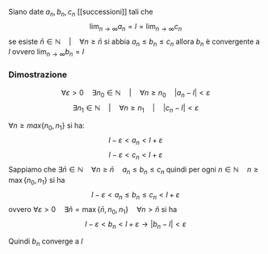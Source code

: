 Siano date $a_{n}, b_{n}, c_{n}$ [[successioni]]  tali che 
$$\lim_{n \to \infty}{a_{n}}=l=\lim_{n \to \infty}{c_{n}}$$
se esiste $\bar{n} \in \mathbb{N} \quad | \quad \forall n \geq\bar{n}$  si abbia $a_{n} \leq b_{n} \leq c_{n}$
allora $b_{n}$ è convergente a $l$ ovvero $\lim_{n \to \infty}{b_{n}}=l$

### Dimostrazione
$$\forall \varepsilon >0 \quad \exists n_{0} \in \mathbb{N} \quad |\quad \forall n \geq n_{0} \quad |a_{n}-l| < \varepsilon$$
$$\exists n_{1} \in \mathbb{N} \quad | \quad \forall n \geq n_{1}\quad | \quad |c_{n} -l| < \varepsilon$$

$\forall n \geq max\{n_0,n_1\}$ si ha:
$$l-\varepsilon < a_{n}< l+\varepsilon$$$$l-\varepsilon < c_{n}< l+\varepsilon$$
Sappiamo che $\exists \bar{n} \in \mathbb{N} \quad \forall n \geq \bar{n} \quad a_{n}\leq b_{n} \leq c_{n}$ 
quindi per ogni $n\in \mathbb{N} \quad n \geq \max\{n_{0},n_{1}\}$ si ha
$$l-\varepsilon < a_{n} \leq b_{n} \leq c_{n} < l + \varepsilon$$
ovvero $\forall \varepsilon >0 \quad \exists \tilde{n}= \max\{\bar{n},n_{0},n_{1}\} \quad \forall n > \tilde{n}$ si ha
$$l-\varepsilon < b_{n}<l+\varepsilon \rightarrow |b_{n}-l|<\varepsilon$$

Quindi $b_{n}$ converge a $l$


